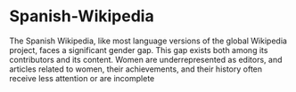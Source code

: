 # Spanish-Wikipedia
The Spanish Wikipedia, like most language versions of the global Wikipedia project, faces a significant gender gap. This gap exists both among its contributors and its content. Women are underrepresented as editors, and articles related to women, their achievements, and their history often receive less attention or are incomplete
